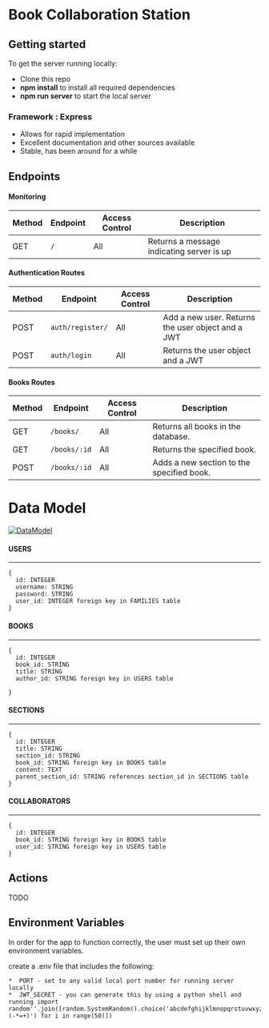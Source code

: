 # Book Collaboration Station

## Getting started

To get the server running locally:

- Clone this repo
- **npm install** to install all required dependencies
- **npm run server** to start the local server
<!-- - **npm run test** to start server using testing environment -->

### Framework : Express

-    Allows for rapid implementation
-    Excellent documentation and other sources available
-    Stable, has been around for a while

## Endpoints


#### Monitoring

| Method | Endpoint                | Access Control | Description                                  |
| ------ | ----------------------- | -------------- | -------------------------------------------- |
| GET    | `/`                     | All            | Returns a message indicating server is up    |

#### Authentication Routes

| Method | Endpoint           | Access Control | Description                                         |
| ------ | ------------------ | -------------- | --------------------------------------------------- |
| POST   | `auth/register/`   | All            | Add a new user. Returns the user object and a JWT   |
| POST   | `auth/login`           | All            | Returns the user object and a JWT                   |


#### Books Routes

| Method | Endpoint                | Access Control | Description                                  |
| ------ | ----------------------- | -------------- | -------------------------------------------- |
| GET    | `/books/`          | All            | Returns all books in the database.      |
| GET    | `/books/:id`       | All            | Returns the specified book.              |
| POST   | `/books/:id`          | All            | Adds a new section to the specified book.                         |            |

# Data Model

[![DataModel]((https://i.imgur.com/nlR2wXI.png))](https://i.imgur.com/nlR2wXI.png)


#### USERS

---

```
{
  id: INTEGER
  username: STRING
  password: STRING
  user_id: INTEGER foreign key in FAMILIES table
}
```

#### BOOKS

---

```
{
  id: INTEGER
  book_id: STRING
  title: STRING
  author_id: STRING foreign key in USERS table

}
```

#### SECTIONS

---

```
{
  id: INTEGER
  title: STRING
  section_id: STRING
  book_id: STRING foreign key in BOOKS table
  content: TEXT
  parent_section_id: STRING references section_id in SECTIONS table
}
```

#### COLLABORATORS

---

```
{
  id: INTEGER
  book_id: STRING foreign key in BOOKS table
  user_id: STRING foreign key in USERS table
}
```


## Actions

TODO

## Environment Variables

In order for the app to function correctly, the user must set up their own environment variables.

create a .env file that includes the following:

    *  PORT - set to any valid local port number for running server locally
    *  JWT_SECRET - you can generate this by using a python shell and running import random''.join([random.SystemRandom().choice('abcdefghijklmnopqrstuvwxyz0123456789!@#\$%^&amp;*(-*=+)') for i in range(50)])
    
